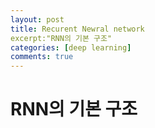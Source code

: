 ```yaml
---
layout: post
title: Recurent Newral network
excerpt:"RNN의 기본 구조"
categories: [deep learning]
comments: true
---
```


# RNN의 기본 구조

